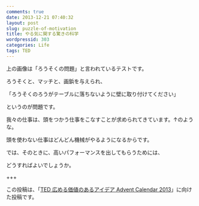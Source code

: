 ```yaml
---
comments: true
date: 2013-12-21 07:40:32
layout: post
slug: puzzle-of-motivation
title: やる気に関する驚きの科学
wordpressid: 303
categories: Life
tags: TED
---
```


上の画像は「ろうそくの問題」と言われているテストです。

ろうそくと、マッチと、画鋲を与えられ、

「ろうそくのろうがテーブルに落ちないように壁に取り付けてください」

というのが問題です。



我々の仕事は、頭をつかう仕事をこなすことが求められてきています。↑のような。

頭を使わない仕事はどんどん機械がやるようになるからです。

では、そのときに、高いパフォーマンスを出してもらうためには、

どうすればよいでしょうか。

<!--more-->





+++

この投稿は、「[TED 広める価値のあるアイデア Advent Calendar 2013](http://www.adventar.org/calendars/158)」に向けた投稿です。

